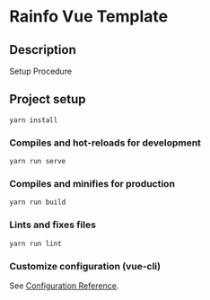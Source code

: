 # Rainfo Vue Template

## Description
Setup Procedure
## Project setup
```
yarn install
```

### Compiles and hot-reloads for development
```
yarn run serve
```

### Compiles and minifies for production
```
yarn run build
```

### Lints and fixes files
```
yarn run lint
```

### Customize configuration (vue-cli)
See [Configuration Reference](https://cli.vuejs.org/config/).
